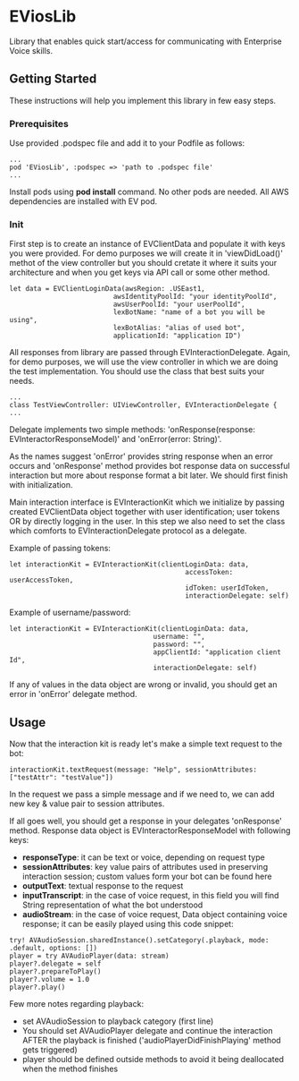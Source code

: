 # EViosLib 
  

Library that enables quick start/access for communicating with Enterprise Voice skills.  

  
## Getting Started 

These instructions will help you implement this library in few easy steps. 

  
### Prerequisites 

Use provided .podspec file and add it to your Podfile as follows: 

``` 
... 
pod 'EViosLib', :podspec => 'path to .podspec file' 
... 
``` 
  
Install pods using __pod install__ command. No other pods are needed. All AWS dependencies are installed with EV pod. 

  
### Init 

First step is to create an instance of EVClientData and populate it with keys you were provided. For demo purposes we will create it in 'viewDidLoad()' methot of the view controller but you should cretate it where it suits your architecture and when you get keys via API call or some other method.

``` 
let data = EVClientLoginData(awsRegion: .USEast1, 
                          awsIdentityPoolId: "your identityPoolId", 
                          awsUserPoolId: "your userPoolId", 
                          lexBotName: "name of a bot you will be using", 
                          lexBotAlias: "alias of used bot", 
                          applicationId: "application ID") 
``` 
  
All responses from library are passed through EVInteractionDelegate. Again, for demo purposes, we will use the view controller in which we are doing the test implementation. You should use the class that best suits your needs.

``` 
... 
class TestViewController: UIViewController, EVInteractionDelegate { 
... 
``` 

Delegate implements two simple methods: 'onResponse(response: EVInteractorResponseModel)' and 'onError(error: String)'. 

As the names suggest 'onError' provides string response when an error occurs and 'onResponse' method provides bot response data on successful interaction but more about response format a bit later. We should first finish with initialization. 

Main interaction interface is EVInteractionKit which we initialize by passing created EVClientData object together with user identification; user tokens OR by directly logging in the user. In this step we also need to set the class which comforts to EVInteractionDelegate protocol as a delegate. 

Example of passing tokens: 

``` 
let interactionKit = EVInteractionKit(clientLoginData: data, 
                                            accessToken: userAccessToken, 
                                            idToken: userIdToken, 
                                            interactionDelegate: self)
``` 

Example of username/password: 

``` 
let interactionKit = EVInteractionKit(clientLoginData: data, 
                                    username: "", 
                                    password: "", 
                                    appClientId: "application client Id", 
                                    interactionDelegate: self) 
``` 

If any of values in the data object are wrong or invalid, you should get an error in 'onError' delegate method. 


## Usage 

Now that the interaction kit is ready let's make a simple text request to the bot: 

``` 
interactionKit.textRequest(message: "Help", sessionAttributes: ["testAttr": "testValue"]) 
``` 

In the request we pass a simple message and if we need to, we can add new key & value pair to session attributes.   

If all goes well, you should get a response in your delegates 'onResponse' method. Response data object is EVInteractorResponseModel with following keys: 

- __responseType__: it can be text or voice, depending on request type 
- __sessionAttributes__: key value pairs of attributes used in preserving interaction session; custom values form your bot can be found here 
- __outputText__: textual response to the request 
- __inputTranscript__: in the case of voice request, in this field you will find String representation of what the bot understood 
- __audioStream__: in the case of voice request, Data object containing voice response; it can be easily played using this code snippet: 

``` 
try! AVAudioSession.sharedInstance().setCategory(.playback, mode: .default, options: []) 
player = try AVAudioPlayer(data: stream) 
player?.delegate = self 
player?.prepareToPlay() 
player?.volume = 1.0 
player?.play() 
``` 
  
Few more notes regarding playback: 
  - set AVAudioSession to playback category (first line) 
  - You should set AVAudioPlayer delegate and continue the interaction AFTER the playback is finished    ('audioPlayerDidFinishPlaying' method gets triggered) 
  - player should be defined outside methods to avoid it being deallocated when the method finishes 
